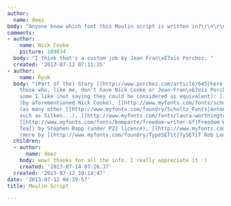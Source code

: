 ```yaml
---
author:
  name: deez
body: "Anyone know which font this Moulin script is written in?\r\n\r\nThanks\r\n[img:sites/default/files/old-images/tumblr_loxjhkWHq61qhl7eto1_500_3549.jpg]"
comments:
- author:
    name: Nick Cooke
    picture: 109834
  body: "I think that's a custom job by Jean Fran\xE7ois Porchez. "
  created: '2013-07-12 07:11:15'
- author:
    name: Ryuk
  body: "(Part of the) Story [[http://www.porchez.com/article/645|here]].\r\nAnd for
    those who, like me, don't have Nick Cooke or Jean-Fran\xE7ois Porchez' talent,
    some I like (not saying they could be considered as equivalent): [[http://www.myfonts.com/fonts/g-type/olicana|Olicana]]
    (by aforementioned Nick Cooke), [[http://www.myfonts.com/fonts/scholtz/ability|Ability]]
    (as many other [[http://www.myfonts.com/foundry/Scholtz_Fonts|Anton Scholtz' fonts]]
    such as Silken...), [[http://www.myfonts.com/fonts/laura-worthington/alana|Alana]],
    [[http://www.myfonts.com/fonts/bomparte/freedom-writer-bf|Freedom Writer]], [[http://www.myfonts.com/fonts/ihof/p22-chai-tea|Chai
    Tea]] by Stephen Rapp (under P22 licence), [[http://www.myfonts.com/fonts/typesetit/corinthia|Corinthia]]
    (more by [[http://www.myfonts.com/foundry/TypeSETit|TySETiT Rob Leuschke]])"
  children:
  - author:
      name: deez
    body: wow! thanks for all the info. I really appreciate it :)
    created: '2013-07-14 07:26:37'
  created: '2013-07-12 10:14:47'
date: '2013-07-12 04:39:57'
title: Moulin Script

---
```


